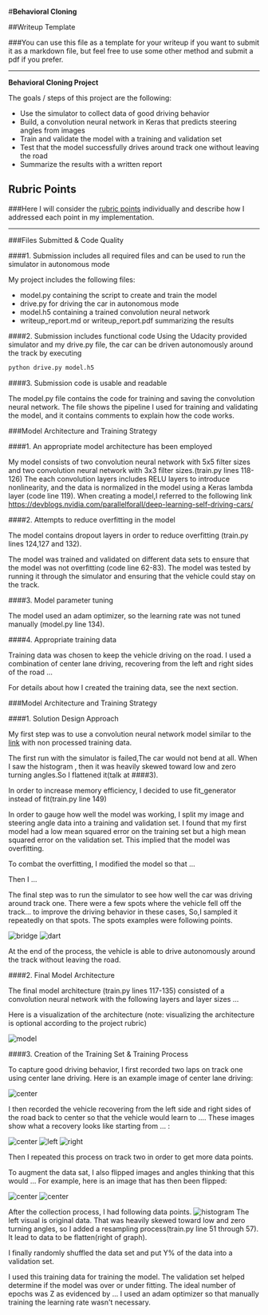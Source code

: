 #**Behavioral Cloning** 

##Writeup Template

###You can use this file as a template for your writeup if you want to submit it as a markdown file, but feel free to use some other method and submit a pdf if you prefer.

---

**Behavioral Cloning Project**

The goals / steps of this project are the following:
* Use the simulator to collect data of good driving behavior
* Build, a convolution neural network in Keras that predicts steering angles from images
* Train and validate the model with a training and validation set
* Test that the model successfully drives around track one without leaving the road
* Summarize the results with a written report


[//]: # (Image References)

[image1]: ./examples/placeholder.png "Model Visualization"
[image2]: ./examples/placeholder.png "Grayscaling"
[image3]: ./examples/placeholder_small.png "Recovery Image"
[image4]: ./examples/placeholder_small.png "Recovery Image"
[image5]: ./examples/placeholder_small.png "Recovery Image"
[image6]: ./examples/placeholder_small.png "Normal Image"
[image7]: ./examples/placeholder_small.png "Flipped Image"

## Rubric Points
###Here I will consider the [rubric points](https://review.udacity.com/#!/rubrics/432/view) individually and describe how I addressed each point in my implementation.  

---
###Files Submitted & Code Quality

####1. Submission includes all required files and can be used to run the simulator in autonomous mode

My project includes the following files:
* model.py containing the script to create and train the model
* drive.py for driving the car in autonomous mode
* model.h5 containing a trained convolution neural network 
* writeup_report.md or writeup_report.pdf summarizing the results

####2. Submission includes functional code
Using the Udacity provided simulator and my drive.py file, the car can be driven autonomously around the track by executing 
```sh
python drive.py model.h5
```

####3. Submission code is usable and readable

The model.py file contains the code for training and saving the convolution neural network. The file shows the pipeline I used for training and validating the model, and it contains comments to explain how the code works.

###Model Architecture and Training Strategy

####1. An appropriate model architecture has been employed

My model consists of two convolution neural network with  5x5 filter sizes and two convolution neural network with  3x3 filter sizes.(train.py lines 118-126) 
The each convolution layers includes RELU layers to introduce nonlinearity, and the data is normalized in the model using a Keras lambda layer (code line 119). 
When creating a model,I referred to the following link
<https://devblogs.nvidia.com/parallelforall/deep-learning-self-driving-cars/>

####2. Attempts to reduce overfitting in the model

The model contains dropout layers in order to reduce overfitting (train.py lines 124,127 and 132). 

The model was trained and validated on different data sets to ensure that the model was not overfitting (code line 62-83). The model was tested by running it through the simulator and ensuring that the vehicle could stay on the track.

####3. Model parameter tuning

The model used an adam optimizer, so the learning rate was not tuned manually (model.py line 134).

####4. Appropriate training data

Training data was chosen to keep the vehicle driving on the road. I used a combination of center lane driving, recovering from the left and right sides of the road ... 

For details about how I created the training data, see the next section. 

###Model Architecture and Training Strategy

####1. Solution Design Approach

My first step was to use a convolution neural network model similar to the [link](https://devblogs.nvidia.com/parallelforall/deep-learning-self-driving-cars/) with non processed training data.

The first run with the simulator is failed,The car would not bend at all.
When I saw the histogram , then it was heavily skewed toward low and zero turning angles.So I flattened it(talk at ####3).

In order to increase memory efficiency,
I decided to use fit_generator instead of fit(train.py line 149)

In order to gauge how well the model was working, I split my image and steering angle data into a training and validation set. I found that my first model had a low mean squared error on the training set but a high mean squared error on the validation set. This implied that the model was overfitting. 

To combat the overfitting, I modified the model so that ...

Then I ... 

The final step was to run the simulator to see how well the car was driving around track one. There were a few spots where the vehicle fell off the track... to improve the driving behavior in these cases, So,I sampled it repeatedly on that spots.
The spots examples were following points.

![bridge](./examples/bridge.jpg)
![dart](./examples/dart.jpg)


At the end of the process, the vehicle is able to drive autonomously around the track without leaving the road.

####2. Final Model Architecture

The final model architecture (train.py lines 117-135) consisted of a convolution neural network with the following layers and layer sizes ...

Here is a visualization of the architecture (note: visualizing the architecture is optional according to the project rubric)

![model](./train/model.png)

####3. Creation of the Training Set & Training Process

To capture good driving behavior, I first recorded two laps on track one using center lane driving. Here is an example image of center lane driving:

![center](./examples/center.jpg)

I then recorded the vehicle recovering from the left side and right sides of the road back to center so that the vehicle would learn to .... These images show what a recovery looks like starting from ... :

![center](./examples/center.jpg)
![left](./examples/left.jpg)
![right](./examples/right.jpg)

Then I repeated this process on track two in order to get more data points.

To augment the data sat, I also flipped images and angles thinking that this would ... For example, here is an image that has then been flipped:

![center](./examples/center.jpg)
![center](./examples/fliped.jpg)


After the collection process, I had following data points. 
![histogram](./train/data_histogram.png)
The left visual is original data.
That was heavily skewed toward low and zero turning angles,
so I added a resampling process(train.py line 51 through 57).
It lead to data to be flatten(right of graph).

I finally randomly shuffled the data set and put Y% of the data into a validation set. 

I used this training data for training the model. The validation set helped determine if the model was over or under fitting. The ideal number of epochs was Z as evidenced by ... I used an adam optimizer so that manually training the learning rate wasn't necessary.
